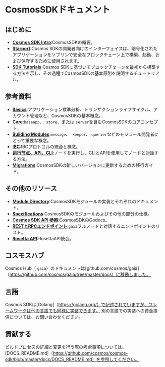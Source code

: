 <!--
レイアウト：ホームページ
タイトル：CosmosSDKドキュメント
説明：Cosmos SDKは、アプリケーション固有のブロックチェーンを構築するための世界で最も人気のあるフレームワークです。
セクション：
  -タイトル：はじめに
    desc：CosmosSDKの概要。
    url：/intro/overview.html
    アイコン：はじめに
  -タイトル：基本
    desc：ブロックチェーン、トランザクションライフサイクル、アカウントなどの構造。
    アイコン：基本
    url：/basics/app-anatomy.html
  -タイトル：コアコンセプト
    desc：baseapp、ストア、サーバーなどのコアコンセプトについて読んでください。
    アイコン：コア
    url：/core/baseapp.html
  -タイトル：モジュールの構築
    desc：CosmosSDKのモジュールを構築する方法をご覧ください。
    アイコン：モジュール
    url：/building-modules/intro.html
  -タイトル：ノードの実行
    desc：CLIとAPIを使用してノードを実行および操作します。
    アイコン：インターフェース
    url：/ run-node /
  -タイトル：モジュール
    desc：アプリケーションを構築するための既存のモジュールを調べます。
    アイコン：仕様
    url：/ modules /
スタック：
  -タイトル：コスモスハブ
    desc：CosmosNetwork上の数千の相互接続されたブロックチェーンの最初のもの。
    色：「＃BA3FD9」
    ラベル：ハブ
    url：http：//hub.cosmos.network
  -タイトル：テンダーミントコア
    desc：Cosmos SDKを強化する、ブロックチェーンを構築するための主要なBFTエンジン。
    色：「＃00BB00」
    ラベル：コア
    url：http：//docs.tendermint.com
フッター：
  ニュースレター：false
余談：false
-->

# CosmosSDKドキュメント

## はじめに

- **[Cosmos SDK Intro](./intro/overview.md)**:CosmosSDKの概要。
- **[Starport](https://docs.starport.network/)**:Cosmos SDKの開発者向けのインターフェイスは、暗号化されたアプリケーションをソブリンで安全なブロックチェーン上で構築、起動、および保守するために使用されます。
- **[SDK Tutorials](https://tutorials.cosmos.network/)**:Cosmos SDKに基づいてブロックチェーンを最初から構築する方法を示し、その過程でCosmosSDKの基本原則を説明するチュートリアル。

## 参考資料

- **[Basics](./basics/)**:アプリケーション標準分析、トランザクションライフサイクル、アカウント管理など、CosmosSDKの基本概念。
- **[Core](./core/)**:`baseapp`、` store`、または `server`を含むCosmosSDKのコアコンセプト。
- **[Building Modules](./building-modules/)**:`message`、` keeper`、 `querier`などのモジュール開発者にとって重要な概念。
- **[IBC](./ibc/)**:IBCプロトコルの統合と概念。
- **[运行节点、API、CLI](./run-node/)**:ノードを実行し、CLIとAPIを使用してノードと対話する方法。
- **[Migrations](./migrations/)**:CosmosSDKの新しいバージョンに更新するための移行ガイド。

## その他のリソース

- **[Module Directory](../x/)**:CosmosSDKモジュールの実装とそれぞれのドキュメント。
- **[Specifications](./spec/)**:CosmosSDKのモジュールおよびその他の部分の仕様。
- **[Cosmos SDK API 参照](https://godoc.org/github.com/cosmos/cosmos-sdk)**:CosmosSDKのGodocs。
- **[RESTとRPCエンドポイント](https://cosmos.network/rpc/)**:`gaia`フルノードと対話するエンドポイントのリスト。
- **[Rosetta API](./run-node/rosetta.md)**:RosettaAPI統合。

## コスモスハブ

Cosmos Hub（ `gaia`）のドキュメントは[github.com/cosmos/gaia]（https://github.com/cosmos/gaia/tree/master/docs）に移動しました。

## 言語

Cosmos SDKは[Golang]（https://golang.org/）で記述されていますが、フレームワークは他の言語でも同様に実装できます。 別の言語での実装への資金提供については、お問い合わせください。

## 貢献する

ビルドプロセスの詳細と変更を行う際の考慮事項については、[DOCS_README.md]（https://github.com/cosmos/cosmos-sdk/blob/master/docs/DOCS_README.md）を参照してください。